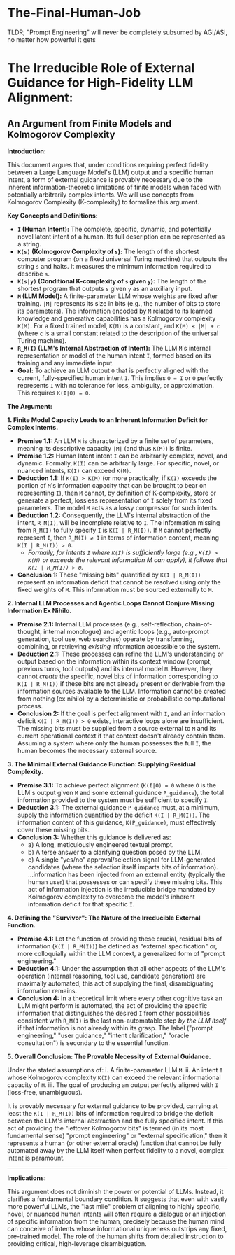 # The-Final-Human-Job

TLDR; "Prompt Engineering" will never be completely subsumed by AGI/ASI, no matter how powerful it gets

# The Irreducible Role of External Guidance for High-Fidelity LLM Alignment:
## An Argument from Finite Models and Kolmogorov Complexity

**Introduction:**

This document argues that, under conditions requiring perfect fidelity between a Large Language Model's (LLM) output and a specific human intent, a form of external guidance is provably necessary due to the inherent information-theoretic limitations of finite models when faced with potentially arbitrarily complex intents. We will use concepts from Kolmogorov Complexity (K-complexity) to formalize this argument.

**Key Concepts and Definitions:**

*   **`I` (Human Intent):** The complete, specific, dynamic, and potentially novel latent intent of a human. Its full description can be represented as a string.
*   **`K(s)` (Kolmogorov Complexity of `s`):** The length of the shortest computer program (on a fixed universal Turing machine) that outputs the string `s` and halts. It measures the minimum information required to describe `s`.
*   **`K(s|y)` (Conditional K-complexity of `s` given `y`):** The length of the shortest program that outputs `s` given `y` as an auxiliary input.
*   **`M` (LLM Model):** A finite-parameter LLM whose weights are fixed after training. `|M|` represents its size in bits (e.g., the number of bits to store its parameters). The information encoded by `M` related to its learned knowledge and generative capabilities has a Kolmogorov complexity `K(M)`. For a fixed trained model, `K(M)` is a constant, and `K(M) ≤ |M| + c` (where `c` is a small constant related to the description of the universal Turing machine).
*   **`R_M(I)` (LLM's Internal Abstraction of Intent):** The LLM `M`'s internal representation or model of the human intent `I`, formed based on its training and any immediate input.
*   **Goal:** To achieve an LLM output `O` that is perfectly aligned with the current, fully-specified human intent `I`. This implies `O = I` or `O` perfectly represents `I` with no tolerance for loss, ambiguity, or approximation. This requires `K(I|O) = 0`.

**The Argument:**

**1. Finite Model Capacity Leads to an Inherent Information Deficit for Complex Intents.**

*   **Premise 1.1:** An LLM `M` is characterized by a finite set of parameters, meaning its descriptive capacity `|M|` (and thus `K(M)`) is finite.
*   **Premise 1.2:** Human latent intent `I` can be arbitrarily complex, novel, and dynamic. Formally, `K(I)` can be arbitrarily large. For specific, novel, or nuanced intents, `K(I)` can exceed `K(M)`.
*   **Deduction 1.1:** If `K(I) > K(M)` (or more practically, if `K(I)` exceeds the portion of `M`'s information capacity that can be brought to bear on representing `I`), then `M` cannot, by definition of K-complexity, store or generate a perfect, lossless representation of `I` solely from its fixed parameters. The model `M` acts as a lossy compressor for such intents.
*   **Deduction 1.2:** Consequently, the LLM's internal abstraction of the intent, `R_M(I)`, will be incomplete relative to `I`. The information missing from `R_M(I)` to fully specify `I` is `K(I | R_M(I))`. If `M` cannot perfectly represent `I`, then `R_M(I) ≠ I` in terms of information content, meaning `K(I | R_M(I)) > 0`.
    *   *Formally, for intents `I` where `K(I)` is sufficiently large (e.g., `K(I) > K(M)` or exceeds the relevant information M can apply), it follows that `K(I | R_M(I)) > 0`.*
*   **Conclusion 1:** These "missing bits" quantified by `K(I | R_M(I))` represent an information deficit that cannot be resolved using only the fixed weights of `M`. This information must be sourced externally to `M`.

**2. Internal LLM Processes and Agentic Loops Cannot Conjure Missing Information Ex Nihilo.**

*   **Premise 2.1:** Internal LLM processes (e.g., self-reflection, chain-of-thought, internal monologue) and agentic loops (e.g., auto-prompt generation, tool use, web searches) operate by transforming, combining, or retrieving *existing* information accessible to the system.
*   **Deduction 2.1:** These processes can refine the LLM's understanding or output based on the information within its context window (prompt, previous turns, tool outputs) and its internal model `M`. However, they cannot *create* the specific, novel bits of information corresponding to `K(I | R_M(I))` if these bits are not already present or derivable from the information sources available to the LLM. Information cannot be created from nothing (ex nihilo) by a deterministic or probabilistic computational process.
*   **Conclusion 2:** If the goal is perfect alignment with `I`, and an information deficit `K(I | R_M(I)) > 0` exists, interactive loops alone are insufficient. The missing bits must be supplied from a source external to `M` and its current operational context if that context doesn't already contain them. Assuming a system where only the human possesses the full `I`, the human becomes the necessary external source.

**3. The Minimal External Guidance Function: Supplying Residual Complexity.**

*   **Premise 3.1:** To achieve perfect alignment (`K(I|O) = 0` where `O` is the LLM's output given `M` and some external guidance `P_guidance`), the total information provided to the system must be sufficient to specify `I`.
*   **Deduction 3.1:** The external guidance `P_guidance` must, at a minimum, supply the information quantified by the deficit `K(I | R_M(I))`. The information content of this guidance, `K(P_guidance)`, must effectively cover these missing bits.
*   **Conclusion 3:** Whether this guidance is delivered as:
    *   a) A long, meticulously engineered textual prompt.
    *   b) A terse answer to a clarifying question posed by the LLM.
    *   c) A single "yes/no" approval/selection signal for LLM-generated candidates (where the selection itself imparts bits of information).
    ...information has been injected from an external entity (typically the human user) that possesses or can specify these missing bits. This act of information injection is the irreducible bridge mandated by Kolmogorov complexity to overcome the model's inherent information deficit for that specific `I`.

**4. Defining the "Survivor": The Nature of the Irreducible External Function.**

*   **Premise 4.1:** Let the function of providing these crucial, residual bits of information (`K(I | R_M(I))`) be defined as "external specification" or, more colloquially within the LLM context, a generalized form of "prompt engineering."
*   **Deduction 4.1:** Under the assumption that all other aspects of the LLM's operation (internal reasoning, tool use, candidate generation) are maximally automated, this act of supplying the final, disambiguating information remains.
*   **Conclusion 4:** In a theoretical limit where every other cognitive task an LLM might perform is automated, the act of providing the specific information that distinguishes the desired `I` from other possibilities consistent with `R_M(I)` is the last non-automatable step *by the LLM itself* if that information is not already within its grasp. The label ("prompt engineering," "user guidance," "intent clarification," "oracle consultation") is secondary to the essential function.

**5. Overall Conclusion: The Provable Necessity of External Guidance.**

Under the stated assumptions of:
    i.  A finite-parameter LLM `M`.
    ii. An intent `I` whose Kolmogorov complexity `K(I)` can exceed the relevant informational capacity of `M`.
    iii. The goal of producing an output perfectly aligned with `I` (loss-free, unambiguous).

It is provably necessary for external guidance to be provided, carrying at least the `K(I | R_M(I))` bits of information required to bridge the deficit between the LLM's internal abstraction and the fully specified intent. If this act of providing the "leftover Kolmogorov bits" is termed (in its most fundamental sense) "prompt engineering" or "external specification," then it represents a human (or other external oracle) function that cannot be fully automated away by the LLM itself when perfect fidelity to a novel, complex intent is paramount.

---
**Implications:**

This argument does not diminish the power or potential of LLMs. Instead, it clarifies a fundamental boundary condition. It suggests that even with vastly more powerful LLMs, the "last mile" problem of aligning to highly specific, novel, or nuanced human intents will often require a dialogue or an injection of specific information from the human, precisely because the human mind can conceive of intents whose informational uniqueness outstrips any fixed, pre-trained model. The role of the human shifts from detailed instruction to providing critical, high-leverage disambiguation.
